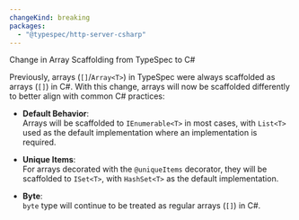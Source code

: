 ```yaml
---
changeKind: breaking
packages:
  - "@typespec/http-server-csharp"
---
```

Change in Array Scaffolding from TypeSpec to C#

Previously, arrays (`[]`/`Array<T>`) in TypeSpec were always scaffolded as arrays (`[]`) in C#. With this change, arrays will now be scaffolded differently to better align with common C# practices:

- **Default Behavior**:  
  Arrays will be scaffolded to `IEnumerable<T>` in most cases, with `List<T>` used as the default implementation where an implementation is required.

- **Unique Items**:  
  For arrays decorated with the `@uniqueItems` decorator, they will be scaffolded to `ISet<T>`, with `HashSet<T>` as the default implementation.

- **Byte**:  
  `byte` type will continue to be treated as regular arrays (`[]`) in C#.
